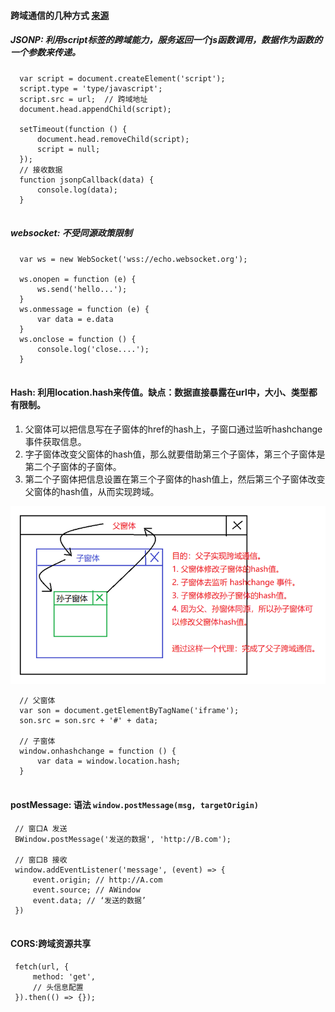 #### 跨域通信的几种方式 [来源](https://segmentfault.com/a/1190000016329715#articleHeader18)

##### JSONP: 利用script标签的跨域能力，服务返回一个js函数调用，数据作为函数的一个参数来传递。

```
  var script = document.createElement('script');
  script.type = 'type/javascript';
  script.src = url;  // 跨域地址
  document.head.appendChild(script);
  
  setTimeout(function () {
      document.head.removeChild(script);
      script = null;
  });
  // 接收数据
  function jsonpCallback(data) {
      console.log(data);
  }
  
```

##### websocket: 不受同源政策限制 

```
  var ws = new WebSocket('wss://echo.websocket.org');
  
  ws.onopen = function (e) {
      ws.send('hello...');
  }
  ws.onmessage = function (e) {
      var data = e.data
  }
  ws.onclose = function () {
      console.log('close....');
  }
  
```

#### Hash: 利用location.hash来传值。缺点：数据直接暴露在url中，大小、类型都有限制。

1. 父窗体可以把信息写在子窗体的href的hash上，子窗口通过监听hashchange事件获取信息。
2. 字子窗体改变父窗体的hash值，那么就要借助第三个子窗体，第三个子窗体是第二个子窗体的子窗体。
3. 第二个子窗体把信息设置在第三个子窗体的hash值上，然后第三个子窗体改变父窗体的hash值，从而实现跨域。

![Hash](/hash.png)

```
  // 父窗体
  var son = document.getElementByTagName('iframe');
  son.src = son.src + '#' + data;
  
  // 子窗体
  window.onhashchange = function () {
      var data = window.location.hash;
  }
  
```

#### postMessage: 语法 `window.postMessage(msg, targetOrigin)`

```
 // 窗口A 发送
 BWindow.postMessage('发送的数据', 'http://B.com');
 
 // 窗口B 接收
 window.addEventListener('message', (event) => {
     event.origin; // http://A.com
     event.source; // AWindow
     event.data; // ‘发送的数据’
 })
 
```

#### CORS:跨域资源共享

```
 fetch(url, {
     method: 'get',
     // 头信息配置
 }).then(() => {});
 
```
